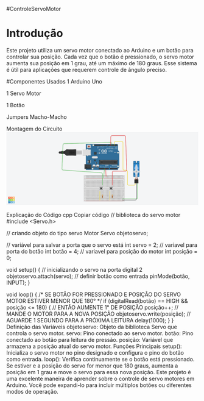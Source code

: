 #ControleServoMotor

# Introdução
Este projeto utiliza um servo motor conectado ao Arduino e um botão para controlar sua posição. Cada vez que o botão é pressionado, o servo motor aumenta sua posição em 1 grau, até um máximo de 180 graus. Esse sistema é útil para aplicações que requerem controle de ângulo preciso.

#Componentes Usados
1 Arduino Uno

1 Servo Motor

1 Botão

Jumpers Macho-Macho

Montagem do Circuito
![Imagem do Circuito](controleservo.png)

Explicação do Código
cpp
Copiar código
// biblioteca do servo motor
#include <Servo.h>

// criando objeto do tipo servo Motor
Servo objetoservo;

// variável para salvar a porta que o servo está
int servo = 2;
// variavel para porta do botão
int botão = 4;
// variavel para posição do motor
int posição = 0;

void setup()
{
  // inicializando o servo na porta digital 2
  objetoservo.attach(servo);
  // definir botão como entrada
  pinMode(botão, INPUT);
}

void loop()
{
  /* SE BOTÃO FOR PRESSIONADO E POSIÇÃO DO
     SERVO MOTOR ESTIVER MENOR QUE 180° */
  if (digitalRead(botão) == HIGH && posição <= 180) {
    // ENTÃO AUMENTE 1° DE POSIÇÃO
    posição++;
    // MANDE O MOTOR PARA A NOVA POSIÇÃO
    objetoservo.write(posição);
    // AGUARDE 1 SEGUNDO PARA A PRÓXIMA LEITURA
    delay(1000);
  }
}
Definição das Variáveis
objetoservo: Objeto da biblioteca Servo que controla o servo motor.
servo: Pino conectado ao servo motor.
botão: Pino conectado ao botão para leitura de pressão.
posição: Variável que armazena a posição atual do servo motor.
Funções Principais
setup(): Inicializa o servo motor no pino designado e configura o pino do botão como entrada.
loop(): Verifica continuamente se o botão está pressionado. Se estiver e a posição do servo for menor que 180 graus, aumenta a posição em 1 grau e move o servo para essa nova posição.
Este projeto é uma excelente maneira de aprender sobre o controle de servo motores em Arduino. Você pode expandi-lo para incluir múltiplos botões ou diferentes modos de operação.
